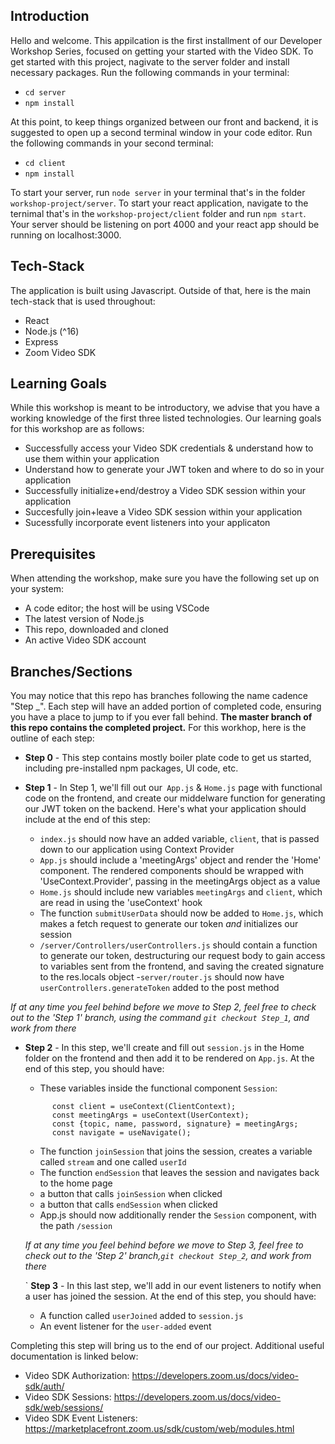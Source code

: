 ## Introduction

Hello and welcome. This appilcation is the first installment of our Developer Workshop Series, focused on getting your started with the Video SDK. To get started with this project, nagivate to the server folder and install necessary packages. Run the following commands in your terminal: 

- `cd server`
- `npm install`

At this point, to keep things organized between our front and backend, it is suggested to open up a second terminal window in your code editor. Run the following commands in your second terminal: 
- `cd client`
- `npm install`

To start your server, run `node server` in your terminal that's in the folder `workshop-project/server`. To start your react application, navigate to the ternimal that's in the `workshop-project/client` folder and run `npm start`. Your server should be listening on port 4000 and your react app should be running on localhost:3000. 

## Tech-Stack
The application is built using Javascript. Outside of that, here is the main tech-stack that is used throughout: 

- React 
- Node.js (^16)
- Express
- Zoom Video SDK 

## Learning Goals 
While this workshop is meant to be introductory, we advise that you have a working knowledge of the first three listed technologies. Our learning goals for this workshop are as follows: 

- Successfully access your Video SDK credentials & understand how to use them within your application 
- Understand how to generate your JWT token and where to do so in your application 
- Successfully initialize+end/destroy a Video SDK session within your application 
- Succesfully join+leave a Video SDK session within your application
- Sucessfully incorporate event listeners into your applicaton 

## Prerequisites 

When attending the workshop, make sure you have the following set up on your system: 

- A code editor; the host will be using VSCode
- The latest version of Node.js
- This repo, downloaded and cloned 
- An active Video SDK account 

## Branches/Sections

You may notice that this repo has branches following the name cadence "Step _". Each step will have an added portion of completed code, ensuring you have a place to jump to if you ever fall behind. **The master branch of this repo contains the completed project.** For this workhop, here is the outline of each step: 

- **Step 0** - This step contains mostly boiler plate code to get us started, including pre-installed npm packages, UI code, etc.

- **Step 1** - In Step 1, we'll fill out our` App.js` & `Home.js` page with functional code on the frontend, and create our middelware function for generating our JWT token on the backend. Here's what your application should include at the end of this step: 
  - `index.js` should now have an added variable, `client`, that is passed down to our application using Context Provider
  - `App.js` should include a 'meetingArgs' object and render the 'Home' component. The rendered components should be wrapped with 'UseContext.Provider', passing in the        meetingArgs object as a value
  - `Home.js` should include new variables `meetingArgs` and `client`, which are read in using the 'useContext' hook
  - The function `submitUserData` should now be added to `Home.js`, which makes a fetch request to generate our token _and_ initializes our session
  - `/server/Controllers/userControllers.js` should contain a function to generate our token, destructuring our request body to gain access to variables sent from the frontend, and saving the created signature to the res.locals object
  -`server/router.js` should now have `userControllers.generateToken` added to the post method 

*If at any time you feel behind before we move to Step 2, feel free to check out to the 'Step 1' branch, using the command `git checkout Step_1`, and work from there*

- **Step 2** - In this step, we'll create and fill out `session.js` in the Home folder on the frontend and then add it to be rendered on `App.js`. At the end of this step, you should have: 
  - These variables inside the functional component `Session`: 
  ```
        const client = useContext(ClientContext);
        const meetingArgs = useContext(UserContext);
        const {topic, name, password, signature} = meetingArgs;
        const navigate = useNavigate();
  ```
  - The function `joinSession` that joins the session, creates a variable called `stream` and one called `userId`
  - The function `endSession` that leaves the session and navigates back to the home page
  - a button that calls `joinSession` when clicked
  - a button that calls `endSession` when clicked
  - App.js should now additionally render the `Session` component, with the path `/session`

  *If at any time you feel behind before we move to Step 3, feel free to check out to the 'Step 2' branch,`git checkout Step_2`, and work from there*


  ` **Step 3** - In this last step, we'll add in our event listeners to notify when a user has joined the session. At the end of this step, you should have: 
  - A function called  `userJoined` added to `session.js` 
  - An event listener for the `user-added` event 

Completing this step will bring us to the end of our project. Additional useful documentation is linked below: 

- Video SDK Authorization: https://developers.zoom.us/docs/video-sdk/auth/
- Video SDK Sessions: https://developers.zoom.us/docs/video-sdk/web/sessions/
- Video SDK Event Listeners: https://marketplacefront.zoom.us/sdk/custom/web/modules.html